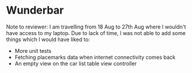 # Wunderbar

Note to reviewer: I am travelling from 18 Aug to 27th Aug where I wouldn't have access to my laptop. Due to lack of time, I was not able to add some things which I would have liked to:

- More unit tests
- Fetching placemarks data when internet connectivity comes back
- An empty view on the car list table view controller

